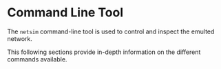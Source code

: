 # Command Line Tool

The `netsim` command-line tool is used to control and inspect the emulted network.

This following sections provide in-depth information on the different commands available.
